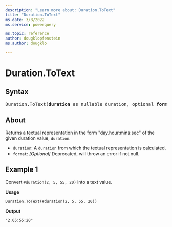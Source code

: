 ```yaml
---
description: "Learn more about: Duration.ToText"
title: "Duration.ToText"
ms.date: 3/8/2022
ms.service: powerquery

ms.topic: reference
author: dougklopfenstein
ms.author: dougklo

---
```

# Duration.ToText

## Syntax

<pre>
Duration.ToText(<b>duration</b> as nullable duration, optional <b>format</b> as nullable text) as nullable text
</pre>

## About

Returns a textual representation in the form "day.hour:mins:sec" of the given duration value, `duration`.

* `duration`: A `duration` from which the textual representation is calculated.
* `format`: *[Optional]* Deprecated, will throw an error if not null.

## Example 1

Convert `#duration(2, 5, 55, 20)` into a text value.

**Usage**

```powerquery-m
Duration.ToText(#duration(2, 5, 55, 20))
```

**Output**

`"2.05:55:20"`
